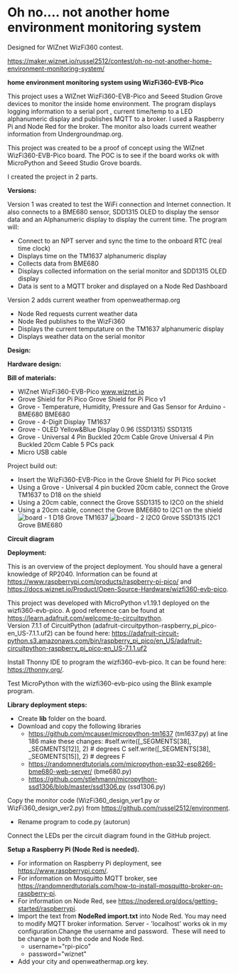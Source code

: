 # Oh no.... not another home environment monitoring system

Designed for WIZnet WizFi360 contest.

https://maker.wiznet.io/russel2512/contest/oh-no-not-another-home-environment-monitoring-system/

**home environment monitoring system using WizFi360-EVB-Pico**

This project uses a WIZnet WizFi360-EVB-Pico and Seeed Studion Grove devices to monitor the inside home environment. The program displays logging information to a serial port , current time/temp to a LED alphanumeric display and publishes MQTT to a broker. I used a Raspberry Pi and Node Red for the broker. The monitor also loads current weather information from Undergroundmap.org. 

This project was created to be a proof of concept using the WIZnet WizFi360-EVB-Pico board. The POC is to see if the board works ok with MicroPython and Seeed Studio Grove boards. 

I created the project in 2 parts.

**Versions:**

Version 1 was created to test the WiFi connection and Internet connection. It also connects to a BME680 sensor, SDD1315 OLED to display the sensor data and an Alphanumeric display to display the current time.
The program will:
- Connect to an NPT server and sync the time to the onboard RTC (real time clock)
- Displays time on the TM1637 alphanumeric display
- Collects data from BME680
- Displays collected information on the serial monitor and SDD1315 OLED display
- Data is sent to a MQTT broker and displayed on a Node Red Dashboard

Version 2 adds current weather from openweathermap.org
- Node Red requests current weather data
- Node Red publishes to the WizFi360 
- Displays the current temputature on the TM1637 alphanumeric display
- Displays weather data on the serial monitor



**Design:**

**Hardware design:**

**Bill of materials:**
- WIZnet WizFi360-EVB-Pico
www.wiznet.io
- Grove Shield for Pi Pico
Grove Shield for Pi Pico v1
- Grove - Temperature, Humidity, Pressure and Gas Sensor for Arduino - BME680
BME680
- Grove - 4-Digit Display
TM1637
- Grove - OLED Yellow&Blue Display 0.96 (SSD1315)
SSD1315 
- Grove - Universal 4 Pin Buckled 20cm Cable
Grove Universal 4 Pin Buckled 20cm Cable 5 PCs pack
- Micro USB cable


Project build out:
- Insert the WizFi360-EVB-Pico in the Grove Shield for Pi Pico socket 
- Using a Grove - Universal 4 pin buckled 20cm cable, connect the Grove TM1637 to D18 on the shield
- Using a 20cm cable, connect the Grove SSD1315 to I2C0 on the shield
- Using a 20cm cable, connect the Grove BME680 to I2C1 on the shield 
![board - 1](https://user-images.githubusercontent.com/13513067/197628294-9901b1eb-f349-4855-babd-a2cea341b099.jpg)
D18 Grove TM1637 
![board - 2](https://user-images.githubusercontent.com/13513067/197628395-7908b9ed-a19d-4fc8-ad29-ac32a13e5b2e.jpg)
I2C0 Grove SSD1315    I2C1 Grove BME680 

**Circuit diagram**




**Deployment:**

This is an overview of the project deployment. You should have a general knowledge of RP2040. Information can be found at https://www.raspberrypi.com/products/raspberry-pi-pico/ and https://docs.wiznet.io/Product/Open-Source-Hardware/wizfi360-evb-pico. 

This project was developed with MicroPython v1.19.1 deployed on the wizfi360-evb-pico. A good reference can be found at https://learn.adafruit.com/welcome-to-circuitpython.   
Version 7.1.1 of CircuitPython (adafruit-circuitpython-raspberry_pi_pico-en_US-7.1.1.uf2) can be found here:
https://adafruit-circuit-python.s3.amazonaws.com/bin/raspberry_pi_pico/en_US/adafruit-circuitpython-raspberry_pi_pico-en_US-7.1.1.uf2

Install Thonny IDE to program the wizfi360-evb-pico. It can be found here: https://thonny.org/.

Test MicroPython with the wizfi360-evb-pico using the Blink example program. 

**Library deployment steps:**
- Create **lib** folder on the board.
- Download and copy the following libraries 
   - https://github.com/mcauser/micropython-tm1637 (tm1637.py)
	at line 186 make these changes:
	#self.write([_SEGMENTS[38], _SEGMENTS[12]], 2) # degrees C
     	self.write([_SEGMENTS[38], _SEGMENTS[15]], 2) # degrees F
   - https://randomnerdtutorials.com/micropython-esp32-esp8266-bme680-web-server/ (bme680.py)
   - https://github.com/stlehmann/micropython-ssd1306/blob/master/ssd1306.py (ssd1306.py)

Copy the monitor code (WizFi360_design_ver1.py or WizFi360_design_ver2.py) from https://github.com/russel2512/environment.
- Rename program to code.py (autorun)

Connect the LEDs per the circuit diagram found in the GitHub project.

**Setup a Raspberry Pi (Node Red is needed).** 
- For information on Raspberry Pi deployment, see https://www.raspberrypi.com/.
- For information on Mosquitto MQTT broker, see https://randomnerdtutorials.com/how-to-install-mosquitto-broker-on-raspberry-pi.
- For information on Node Red, see https://nodered.org/docs/getting-started/raspberrypi.
- Import the text from **NodeRed import.txt** into Node Red. You may need to modify MQTT broker information. Server - 'localhost' works ok in my configuration.Change the username and password.  These will need to be change in both the code and Node Red.
  - username="rpi-pico"
  - password="wiznet"
- Add your city and openweathermap.org key.
